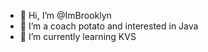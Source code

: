 - 👋 Hi, I’m @ImBrooklyn
- 👀 I’m a coach potato and interested in Java
- 🌱 I’m currently learning KVS

